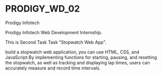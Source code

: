 # PRODIGY_WD_02
Prodigy Infotech

Prodigy Infotech Web Development Internship. 

This is Second Task Task "Stopwatch Web App".

build a stopwatch web application, you can use HTML, CSS, and JavaScript.By implementing functions for starting, pausing, and resetting the stopwatch, as well as tracking and displaying lap times, users can accurately measure and record time intervals.
